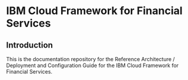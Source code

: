 # IBM Cloud Framework for Financial Services

## Introduction

This is the documentation repository for the Reference Architecture / Deployment and Configuration Guide for the IBM Cloud Framework for Financial Services.


